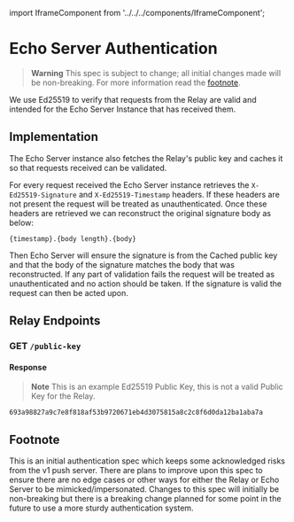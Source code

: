 import IframeComponent from '../../../components/IframeComponent';

# Echo Server Authentication

> **Warning**
> This spec is subject to change; all initial changes made will be non-breaking. For more information read the [footnote](#footnote).

We use Ed25519 to verify that requests from the Relay are valid and intended for the Echo Server Instance that has received them.

## Implementation
The Echo Server instance also fetches the Relay's public key and caches it so that requests received can be validated. 

For every request received the Echo Server instance retrieves the `X-Ed25519-Signature` and `X-Ed25519-Timestamp` headers. If these headers are 
not present the request will be treated as unauthenticated. Once these headers are retrieved we can reconstruct the original signature body as below:
```
{timestamp}.{body length}.{body}
```
Then Echo Server will ensure the signature is from the Cached public key and that the body of the signature matches the body that was reconstructed. If
any part of validation fails the request will be treated as unauthenticated and no action should be taken. If the signature is valid the request can
then be acted upon.

## Relay Endpoints

### GET `/public-key`
#### Response
> **Note**
> This is an example Ed25519 Public Key, this is not a valid Public Key for the Relay.
```
693a98827a9c7e8f818af53b9720671eb4d3075815a8c2c8f6d0da12ba1aba7a
```

## Footnote
This is an initial authentication spec which keeps some acknowledged risks from the v1 push server. There are plans to improve upon this spec to
ensure there are no edge cases or other ways for either the Relay or Echo Server to be mimicked/impersonated. Changes to this spec will initially
be non-breaking but there is a breaking change planned for some point in the future to use a more sturdy authentication system.

<IframeComponent />

